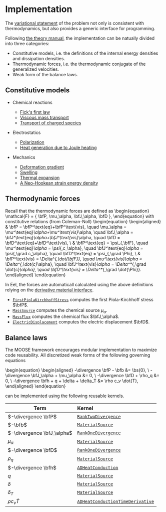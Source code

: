 # Implementation

The [variational statement](theory.md) of the problem not only is consistent with thermodynamics, but also provides a generic interface for programming.

Following [the theory manual](theory.md), the implementation can be natually divided into three categories:

- Constitutive models, i.e. the definitions of the internal energy densities and dissipation densities.
- Thermodynamic forces, i.e. the thermodynamic conjugate of the generalized velocities.
- Weak form of the balance laws.

## Constitutive models

- Chemical reactions

  - [Fick's first law](FicksFirstLaw.md)
  - [Viscous mass transport](ViscousMassTransport.md)
  - [Transport of charged species](Charging.md)

- Electrostatics

  - [Polarization](Polarization.md)
  - [Heat generation due to Joule heating](JouleHeating.md)

- Mechanics

  - [Deformation gradient](DeformationGradient.md)
  - [Swelling](SwellingDeformationGradient.md)
  - [Thermal expansion](ThermalDeformationGradient.md)
  - [A Neo-Hookean strain energy density](NeoHookeanElasticEnergyDensity.md)

## Thermodynamic forces

Recall that the thermodynamic forces are defined as
\begin{equation}
  \mathcal{F} = \{ \bfP, \mu_\alpha, \bfJ_\alpha, \bfD \},
\end{equation}
with constitutive relations (from Coleman-Noll)
\begin{equation}
  \begin{aligned}
    & \bfP = \bfP^\text{eq}+\bfP^\text{vis}, \quad \mu_\alpha = \mu^\text{eq}_\alpha+\mu^\text{vis}_\alpha, \quad \bfJ_\alpha = \bfJ^\text{eq}_\alpha+\bfJ^\text{vis}_\alpha, \quad \bfD = \bfD^\text{eq}+\bfD^\text{vis}, \\
    & \bfP^\text{eq} = \psi_{,\bfF}, \quad \mu^\text{eq}_\alpha = \psi_{,c_\alpha}, \quad \bfJ^\text{eq}_\alpha = \psi_{,\grad c_\alpha}, \quad \bfD^\text{eq} = \psi_{,\grad \Phi}, \\
    & \bfP^\text{vis} = \Delta^*_{,\dot{\bfF}}, \quad \mu^\text{vis}_\alpha = \Delta^*_{,\dot{c}_\alpha}, \quad \bfJ^\text{vis}_\alpha = \Delta^*_{,\grad \dot{c}_\alpha}, \quad \bfD^\text{vis} = \Delta^*_{,\grad \dot{\Phi}}.
  \end{aligned}
\end{equation}

In Eel, the forces are automaticall calculated using the above definitions relying on the [derivative material interface](https://mooseframework.inl.gov/source/materials/DerivativeMaterialInterface.html).

- [`FirstPiolaKirchhoffStress`](FirstPiolaKirchhoffStress.md) computes the first Piola-Kirchhoff stress $\bfP$.
- [`MassSource`](MassSource.md) computes the chemical source $\mu_\alpha$.
- [`MassFlux`](MassFlux.md) computes the chemical flux $\bfJ_\alpha$.
- [`ElectricDisplacement`](ElectricDisplacement.md) computes the electric displacement $\bfD$.

## Balance laws

The MOOSE framework encourages modular implementation to maximize code reusability. All discretized weak forms of the following governing equations

\begin{equation}
  \begin{aligned}
    -\divergence \bfP - \bfb &= \bs{0}, \\
    -\divergence \bfJ_\alpha + \mu_\alpha &= 0, \\
    -\divergence \bfD + \rho_q &= 0, \\
    -\divergence \bfh + q + \delta + \delta_T &= \rho c_v \dot{T},
  \end{aligned}
\end{equation}

can be implemented using the following reusable kernels.

| Term | Kernel |
| - | :- |
| $-\divergence \bfP$ | [`RankTwoDivergence`](RankTwoDivergence.md) |
| $-\bfb$ | [`MaterialSource`](MaterialSource.md) |
| $-\divergence \bfJ_\alpha$ | [`RankOneDivergence`](RankOneDivergence.md) |
| $\mu_\alpha$ | [`MaterialSource`](MaterialSource.md) |
| $-\divergence \bfD$ | [`RankOneDivergence`](RankOneDivergence.md) |
| $\rho_q$ | [`MaterialSource`](MaterialSource.md) |
| $-\divergence \bfh$ | [`ADHeatConduction`](ADHeatConduction.md) |
| $q$ | [`MaterialSource`](MaterialSource.md) |
| $\delta$ | [`MaterialSource`](MaterialSource.md) |
| $\delta_T$ | [`MaterialSource`](MaterialSource.md) |
| $\rho c_v \dot{T}$ | [`ADHeatConductionTimeDerivative`](ADHeatConductionTimeDerivative.md) |
